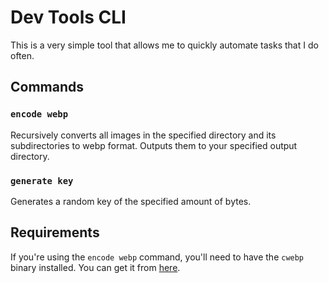 # Dev Tools CLI

This is a very simple tool that allows me to quickly automate tasks that I do often.

## Commands

### `encode webp`
Recursively converts all images in the specified directory and its subdirectories to webp format. Outputs them to your
specified output directory.

### `generate key`
Generates a random key of the specified amount of bytes.


## Requirements
If you're using the `encode webp` command, you'll need to have the `cwebp` binary installed. You can get it from
[here](https://developers.google.com/speed/webp/download).